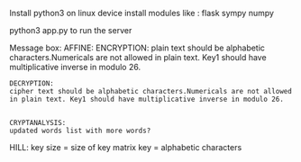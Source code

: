 Install python3 on linux device
install modules like :
flask
sympy
numpy

python3 app.py to run the server



Message box: 
AFFINE:
	ENCRYPTION:
	plain text should be alphabetic characters.Numericals are not allowed in plain text. Key1 should have multiplicative inverse in modulo 26.

	DECRYPTION:
	cipher text should be alphabetic characters.Numericals are not allowed in plain text. Key1 should have multiplicative inverse in modulo 26.

	
	CRYPTANALYSIS:
	updated words list with more words?
	
	
HILL:
key size = size of key matrix
key = alphabetic characters


   
